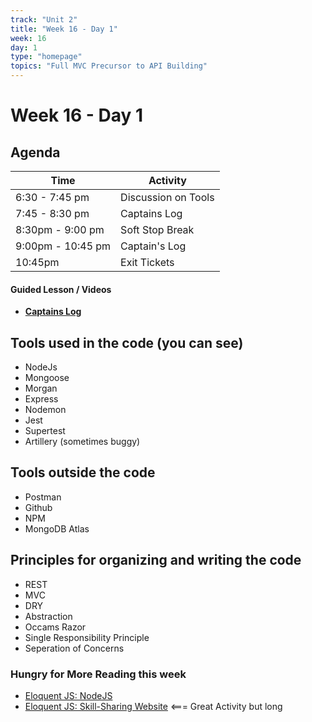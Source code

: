 ```yaml
---
track: "Unit 2"
title: "Week 16 - Day 1"
week: 16
day: 1
type: "homepage"
topics: "Full MVC Precursor to API Building"
---
```



# Week 16 - Day 1

## Agenda
| Time  | Activity |
| ----- | ------ |
| 6:30 - 7:45 pm | Discussion on Tools |
| 7:45 - 8:30 pm | Captains Log |
| 8:30pm - 9:00 pm | Soft Stop Break |
| 9:00pm - 10:45 pm | Captain's Log |
| 10:45pm | Exit Tickets |

#### Guided Lesson / Videos
- [**Captains Log**](/unit2/week-16/day-1/slides)

## Tools used in the code (you can see)
- NodeJs
- Mongoose
- Morgan
- Express
- Nodemon
- Jest
- Supertest
- Artillery (sometimes buggy)

## Tools outside the code
- Postman
- Github
- NPM
- MongoDB Atlas

## Principles for organizing and writing the code
- REST
- MVC
- DRY
- Abstraction
- Occams Razor
- Single Responsibility Principle
- Seperation of Concerns


### Hungry for More Reading this week
- [Eloquent JS: NodeJS](https://eloquentjavascript.net/20_node.html) 
- [Eloquent JS: Skill-Sharing Website](https://eloquentjavascript.net/21_skillsharing.html) <=== Great Activity but long
